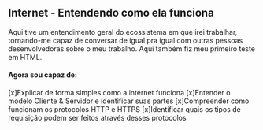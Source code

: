 ## Internet - Entendendo como ela funciona

Aqui tive um entendimento geral do ecossistema em que irei trabalhar, tornando-me capaz de conversar de igual pra igual com outras pessoas desenvolvedoras sobre o meu trabalho.
Aqui também fiz meu primeiro teste em HTML.

#### Agora sou capaz de:

[x]Explicar de forma simples como a internet funciona
[x]Entender o modelo Cliente & Servidor e identificar suas partes
[x]Compreender como funcionam os protocolos HTTP e HTTPS
[x]Identificar quais os tipos de requisição podem ser feitos através desses protocolos
